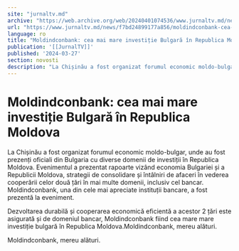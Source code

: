 ```yaml
---
site: "jurnaltv.md"
archive: "https://web.archive.org/web/20240401074536/www.jurnaltv.md/news/f7bd24899177a856/moldindconbank-cea-mai-mare-investitie-bulgara-in-republica-moldova.html"
url: "https://www.jurnaltv.md/news/f7bd24899177a856/moldindconbank-cea-mai-mare-investitie-bulgara-in-republica-moldova.html"
language: ro
title: "Moldindconbank: cea mai mare investiție Bulgară în Republica Moldova"
publication: '[[JurnalTV]]'
published: '2024-03-27'
section: novosti
description: "La Chișinău a fost organizat forumul economic moldo-bulgar, unde au fost prezenți oficiali din Bulgaria cu diverse domenii de investiții în Republica Moldova. Evenimentul a prezentat rapoarte vizând economia Bulgariei și a Republicii Moldova, strategii de consolidare și întâlniri de afaceri în vederea cooperării celor două țări în mai multe domenii, inclusiv cel bancar. Moldindconbank, una din cele mai apreciate instituții bancare, a fost prezentă la eveniment."
---
```


# Moldindconbank: cea mai mare investiție Bulgară în Republica Moldova

La Chișinău a fost organizat forumul economic moldo-bulgar, unde au fost prezenți oficiali din Bulgaria cu diverse domenii de investiții în Republica Moldova. Evenimentul a prezentat rapoarte vizând economia Bulgariei și a Republicii Moldova, strategii de consolidare și întâlniri de afaceri în vederea cooperării celor două țări în mai multe domenii, inclusiv cel bancar. Moldindconbank, una din cele mai apreciate instituții bancare, a fost prezentă la eveniment.

Dezvoltarea durabilă și cooperarea economică eficientă a acestor 2 țări este asigurată și de domeniul bancar, Moldindconbank fiind cea mare mare investiție bulgară în Republica Moldova.Moldindconbank, mereu alături.

Moldindconbank, mereu alături.